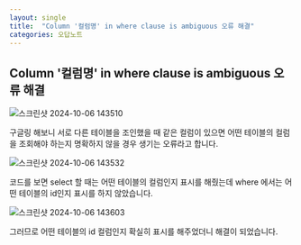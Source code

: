 ```yaml
---
layout: single
title:  "Column '컬럼명' in where clause is ambiguous 오류 해결"
categories: 오답노트
---
```


## Column '컬럼명' in where clause is ambiguous 오류 해결

![스크린샷 2024-10-06 143510](https://github.com/user-attachments/assets/3bca1afd-5b50-41af-91f6-79c7bea4e70b)

구글링 해보니 서로 다른 테이블을 조인했을 때 같은 컬럼이 있으면 어떤 테이블의 컬럼을 조회해야 하는지 명확하지 않을 경우 생기는 오류라고 합니다.

![스크린샷 2024-10-06 143532](https://github.com/user-attachments/assets/268d43e5-78ab-4927-83a7-64cf70825db7)

코드를 보면 select 할 때는 어떤 테이블의 컬럼인지 표시를 해줬는데 where 에서는 어떤 테이블의 id인지 표시를 하지 않았습니다.

![스크린샷 2024-10-06 143603](https://github.com/user-attachments/assets/c8a43a33-192e-42fe-8ddd-dd2609dd9033)

그러므로 어떤 테이블의 id 컬럼인지 확실히 표시를 해주었더니 해결이 되었습니다.